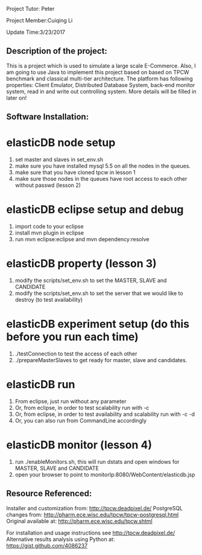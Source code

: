 Project Tutor: Peter

Project Member:Cuiqing Li

Update Time:3/23/2017

## Description of the project:
This is a project which is used to simulate a large scale E-Commerce. Also, I am going to use Java to implement this project based on based on TPCW benchmark and classical multi-tier architecture. The platform has following properties: Client Emulator, Distributed Database System, back-end monitor system, read in and write out controlling system. More details will be filled in later on! 

## Software Installation:
# elasticDB node setup
1. set master and slaves in set_env.sh
2. make sure you have installed mysql 5.5 on all the nodes in the queues. 
3. make sure that you have cloned tpcw in lesson 1
4. make sure those nodes in the queues have root access to each other without passwd (lesson 2)

# elasticDB eclipse setup and debug
1. import code to your eclipse
2. install mvn plugin in eclipse
3. run mvn eclipse:eclipse and mvn dependency:resolve

# elasticDB property (lesson 3)
1. modify the scripts/set_env.sh to set the MASTER, SLAVE and CANDIDATE
2. modify the scripts/set_env.sh to set the server that we would like to destroy (to test availability)

# elasticDB experiment setup (do this before you run each time)
1. ./testConnection to test the access of each other
2. ./prepareMasterSlaves to get ready for master, slave and candidates.

# elasticDB run
1. From eclipse, just run without any parameter
2. Or, from eclipse, in order to test scalability run with -c 
3. Or, from eclipse, in order to test availability and scalability run with -c -d
4. Or, you can also run from CommandLine accordingly

# elasticDB monitor (lesson 4)
1. run ./enableMonitors.sh, this will run dstats and open windows for MASTER, SLAVE and CANDIDATE
2. open your browser to point to monitorIp:8080/WebContent/elasticdb.jsp

## Resource Referenced:
Installer and customization from: http://tpcw.deadpixel.de/
PostgreSQL changes from: http://pharm.ece.wisc.edu/tpcw/tpcw-postgresql.html
Original available at: http://pharm.ece.wisc.edu/tpcw.shtml

For installation and usage instructions see http://tpcw.deadpixel.de/
Alternative results analysis using Python at: https://gist.github.com/4086237


